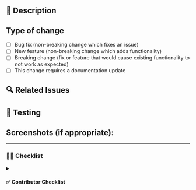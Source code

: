 ## 📝 Description

<!-- Provide a summary or list of the changes within this PR. Explain the purpose, approach, and impact of this PR. -->

## Type of change

<!-- (add an "x" within the square brackets) -->
- [ ] Bug fix (non-breaking change which fixes an issue)
- [ ] New feature (non-breaking change which adds functionality)
- [ ] Breaking change (fix or feature that would cause existing functionality to not work as expected)
- [ ] This change requires a documentation update

## 🔍 Related Issues

<!-- Link to any related JIRA ticket or other PRs -->

## 🧪 Testing

<!-- Describe the tests that you ran to verify your changes. Provide instructions so we can reproduce. Please also list any relevant details for your test configuration -->

## Screenshots (if appropriate):

<!-- Screenshots if applicable - else delete section -->

---

### 👮‍♀️ Checklist

<details>
  <summary><h4>✅ Contributor Checklist</h4></summary>
  <br>

<!-- (add an "x" within the square brackets) -->
- [ ] I have implemented all the features described in the user story or task.
- [ ] I have tested all features locally, covering:
  - [ ] Positive scenarios.
  - [ ] Error handling.
  - [ ] Edge cases.
  - [ ] Checked all uses of the components changed in the PR.
- [ ] I have added or updated documentation as necessary.
- [ ] I have added or updated relevant comments in the code.
- [ ] I have verified that no sensitive data (e.g., passwords, API keys) is exposed.
- [ ] I have verified that new third-party dependencies are secure and actively maintained.
- [ ] I have removed any debugging logs not intended for production.
- [ ] Ran build scripts to make sure it passes.
</details>
